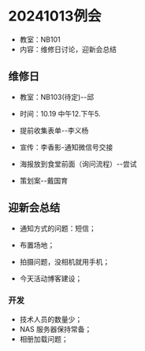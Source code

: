 # 20241013例会

- 教室：NB101
- 内容：维修日讨论，迎新会总结

## 维修日

- 教室：NB103(待定)--邱
- 时间：10.19 中午12.下午5.
- 提前收集表单--李义杨
- 宣传：李香影-通知微信号交接

- 海报放到食堂前面（询问流程）--尝试

- 策划案--戴国育

## 迎新会总结

- 通知方式的问题：短信；

- 布置场地；
- 拍摄问题，没相机就用手机；
- 今天活动博客建设；

### 开发

- 技术人员的数量少；
- NAS 服务器保持常备；
- 相册加载问题；
